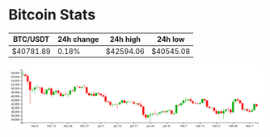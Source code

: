 # Bitcoin Stats

BTC/USDT|24h change|24h high|24h low|
|---|---|---|---|
|$40781.89|0.18%|$42594.06|$40545.08|

<img src="./chart.svg">
